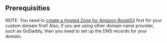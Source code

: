 ## Prerequisities

NOTE: You need to [create a Hosted Zone for Amazon Route53](http://docs.aws.amazon.com/AmazonS3/latest/dev/website-hosting-custom-domain-walkthrough.html#root-domain-walkthrough-switch-to-route53-as-dnsprovider) first for your custom domain first! Also, if you are using other domain name provider, such as GoDaddy, then you need to set up the DNS records for your domain.
